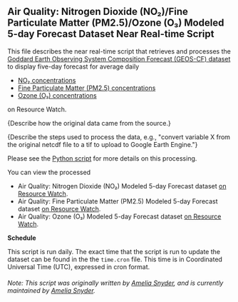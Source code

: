 ## Air Quality: Nitrogen Dioxide (NO₂)/Fine Particulate Matter (PM2.5)/Ozone (O₃) Modeled 5-day Forecast Dataset Near Real-time Script
This file describes the near real-time script that retrieves and processes the [Goddard Earth Observing System Composition Forecast (GEOS-CF) dataset](https://gmao.gsfc.nasa.gov/weather_prediction/GEOS-CF/) to display five-day forecast for average daily
* [NO₂ concentrations](https://resourcewatch.org/data/explore/cit002-GMAO-Air-Quality-Forecast-NO2)
* [Fine Particulate Matter (PM2.5) concentrations](https://resourcewatch.org/data/explore/cit002-GMAO-Air-Quality-Forecast-PM25)
* [Ozone (O₃) concentrations](https://resourcewatch.org/data/explore/cit002-GMAO-Air-Quality-Forecast-O3)

on Resource Watch.

{Describe how the original data came from the source.}

{Describe the steps used to process the data, e.g., "convert variable X from the original netcdf file to a tif to upload to Google Earth Engine."}

Please see the [Python script](https://github.com/resource-watch/nrt-scripts/blob/master/cit_002_gmao_air_quality/contents/src/__init__.py) for more details on this processing.

You can view the processed 
* Air Quality: Nitrogen Dioxide (NO₂) Modeled 5-day Forecast dataset [on Resource Watch](https://resourcewatch.org/data/explore/cit002-GMAO-Air-Quality-Forecast-NO2).
* Air Quality: Fine Particulate Matter (PM2.5) Modeled 5-day Forecast dataset [on Resource Watch](https://resourcewatch.org/data/explore/cit002-GMAO-Air-Quality-Forecast-PM25).
* Air Quality: Ozone (O₃) Modeled 5-day Forecast dataset [on Resource Watch](https://resourcewatch.org/data/explore/cit002-GMAO-Air-Quality-Forecast-O3).

**Schedule**

This script is run daily. The exact time that the script is run to update the dataset can be found in the the `time.cron` file. This time is in Coordinated Universal Time (UTC), expressed in cron format.

###### Note: This script was originally written by [Amelia Snyder](https://www.wri.org/profile/amelia-snyder), and is currently maintained by [Amelia Snyder](https://www.wri.org/profile/amelia-snyder).
